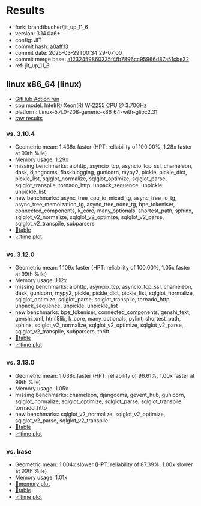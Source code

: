 # Results

- fork: brandtbucher/jit_up_11_6
- version: 3.14.0a6+
- config: JIT
- commit hash: [a0aff13](https://github.com/brandtbucher/cpython/commit/a0aff13)
- commit date: 2025-03-29T00:34:29-07:00
- commit merge base: [a1232459860235f4fb7896cc95966d87a51cbe32](https://github.com/python/cpython/commit/a1232459860235f4fb7896cc95966d87a51cbe32)
- ref: jit_up_11_6

## linux x86_64 (linux)

- [GitHub Action run](https://github.com/faster-cpython/benchmarking/actions/runs/14143617888)
- cpu model: Intel(R) Xeon(R) W-2255 CPU @ 3.70GHz
- platform: Linux-5.4.0-208-generic-x86_64-with-glibc2.31
- [raw results](bm-20250329-linux-x86_64-brandtbucher-jit_up_11_6-3.14.0a6%2B-a0aff13.json)

### vs. 3.10.4

- Geometric mean: 1.436x faster (HPT: reliability of 100.00%, 1.28x faster at 99th %ile)
- Memory usage: 1.29x
- missing benchmarks: aiohttp, asyncio_tcp, asyncio_tcp_ssl, chameleon, dask, djangocms, flaskblogging, gunicorn, mypy2, pickle, pickle_dict, pickle_list, sqlglot_normalize, sqlglot_optimize, sqlglot_parse, sqlglot_transpile, tornado_http, unpack_sequence, unpickle, unpickle_list
- new benchmarks: async_tree_cpu_io_mixed_tg, async_tree_io_tg, async_tree_memoization_tg, async_tree_none_tg, bpe_tokeniser, connected_components, k_core, many_optionals, shortest_path, sphinx, sqlglot_v2_normalize, sqlglot_v2_optimize, sqlglot_v2_parse, sqlglot_v2_transpile, subparsers
- [📄table](bm-20250329-linux-x86_64-brandtbucher-jit_up_11_6-3.14.0a6%2B-a0aff13-vs-3.10.4.md)
- [📈time plot](bm-20250329-linux-x86_64-brandtbucher-jit_up_11_6-3.14.0a6%2B-a0aff13-vs-3.10.4.svg)

### vs. 3.12.0

- Geometric mean: 1.109x faster (HPT: reliability of 100.00%, 1.05x faster at 99th %ile)
- Memory usage: 1.12x
- missing benchmarks: aiohttp, asyncio_tcp, asyncio_tcp_ssl, chameleon, dask, gunicorn, mypy2, pickle, pickle_dict, pickle_list, sqlglot_normalize, sqlglot_optimize, sqlglot_parse, sqlglot_transpile, tornado_http, unpack_sequence, unpickle, unpickle_list
- new benchmarks: bpe_tokeniser, connected_components, genshi_text, genshi_xml, html5lib, k_core, many_optionals, pylint, shortest_path, sphinx, sqlglot_v2_normalize, sqlglot_v2_optimize, sqlglot_v2_parse, sqlglot_v2_transpile, subparsers, thrift
- [📄table](bm-20250329-linux-x86_64-brandtbucher-jit_up_11_6-3.14.0a6%2B-a0aff13-vs-3.12.0.md)
- [📈time plot](bm-20250329-linux-x86_64-brandtbucher-jit_up_11_6-3.14.0a6%2B-a0aff13-vs-3.12.0.svg)

### vs. 3.13.0

- Geometric mean: 1.038x faster (HPT: reliability of 96.61%, 1.00x faster at 99th %ile)
- Memory usage: 1.05x
- missing benchmarks: chameleon, djangocms, gevent_hub, gunicorn, sqlglot_normalize, sqlglot_optimize, sqlglot_parse, sqlglot_transpile, tornado_http
- new benchmarks: sqlglot_v2_normalize, sqlglot_v2_optimize, sqlglot_v2_parse, sqlglot_v2_transpile
- [📄table](bm-20250329-linux-x86_64-brandtbucher-jit_up_11_6-3.14.0a6%2B-a0aff13-vs-3.13.0.md)
- [📈time plot](bm-20250329-linux-x86_64-brandtbucher-jit_up_11_6-3.14.0a6%2B-a0aff13-vs-3.13.0.svg)

### vs. base

- Geometric mean: 1.004x slower (HPT: reliability of 87.39%, 1.00x slower at 99th %ile)
- Memory usage: 1.01x
- [🧠memory plot](bm-20250329-linux-x86_64-brandtbucher-jit_up_11_6-3.14.0a6%2B-a0aff13-vs-base-mem.svg)
- [📄table](bm-20250329-linux-x86_64-brandtbucher-jit_up_11_6-3.14.0a6%2B-a0aff13-vs-base.md)
- [📈time plot](bm-20250329-linux-x86_64-brandtbucher-jit_up_11_6-3.14.0a6%2B-a0aff13-vs-base.svg)

